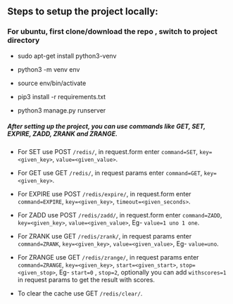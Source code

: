 ## Steps to setup the project locally:

### For ubuntu, first clone/download the repo , switch to project directory

* sudo apt-get install python3-venv

* python3 -m venv env

* source env/bin/activate

* pip3 install -r requirements.txt

* python3 manage.py runserver

##### After setting up the project, you can use commands like GET, SET, EXPIRE, ZADD, ZRANK and ZRANGE.

* For SET use POST `/redis/`, in request.form enter `command=SET`, `key=<given_key>`, `value=<given_value>`.

* For GET use GET `/redis/`, in request params enter `command=GET`, `key=<given_key>`.

* For EXPIRE use POST `/redis/expire/`, in request.form enter `command=EXPIRE`, `key=<given_key>`, `timeout=<given_seconds>`.

* For ZADD use POST `/redis/zadd/`, in request.form enter `command=ZADD`, `key=<given_key>`, `value=<given_value>`, Eg- `value=1 uno 1 one`.

* For ZRANK use GET `/redis/zrank/`, in request params enter `command=ZRANK`, `key=<given_key>`, `value=<given_value>`, Eg- `value=uno`.

* For ZRANGE use GET `/redis/zrange/`, in request params enter `command=ZRANGE`, `key=<given_key>`, `start=<given_start>`, `stop=<given_stop>`, Eg- `start=0` , `stop=2`,
optionally you can add `withscores=1` in request params to get the result with scores.

* To clear the cache use GET `/redis/clear/`.
